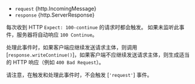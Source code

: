<!-- YAML
added: v0.3.0
-->

* `request` {http.IncomingMessage}
* `response` {http.ServerResponse}

每次收到 HTTP `Expect: 100-continue` 的请求时都会触发。 
如果未监听此事件，服务器将自动响应 `100 Continue`。

处理此事件时，如果客户端应继续发送请求主体，则调用 [`response.writeContinue()`]，如果客户端不应继续发送请求主体，则生成适当的 HTTP 响应（例如 `400 Bad Request`）。

请注意，在触发和处理此事件时，不会触发 [`'request'`] 事件。

